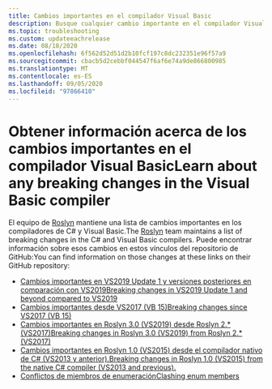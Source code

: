 ```yaml
---
title: Cambios importantes en el compilador Visual Basic
description: Busque cualquier cambio importante en el compilador Visual Basic que esté usando.
ms.topic: troubleshooting
ms.custom: updateeachrelease
ms.date: 08/18/2020
ms.openlocfilehash: 6f562d52d51d2b10fcf197c8dc232351e96f57a9
ms.sourcegitcommit: cbacb5d2cebbf044547f6af6e74a9de866800985
ms.translationtype: MT
ms.contentlocale: es-ES
ms.lasthandoff: 09/05/2020
ms.locfileid: "97866410"
---
```

# <a name="learn-about-any-breaking-changes-in-the-visual-basic-compiler"></a><span data-ttu-id="b6716-103">Obtener información acerca de los cambios importantes en el compilador Visual Basic</span><span class="sxs-lookup"><span data-stu-id="b6716-103">Learn about any breaking changes in the Visual Basic compiler</span></span>

<span data-ttu-id="b6716-104">El equipo de [Roslyn](https://github.com/dotnet/roslyn) mantiene una lista de cambios importantes en los compiladores de C# y Visual Basic.</span><span class="sxs-lookup"><span data-stu-id="b6716-104">The [Roslyn](https://github.com/dotnet/roslyn) team maintains a list of breaking changes in the C# and Visual Basic compilers.</span></span> <span data-ttu-id="b6716-105">Puede encontrar información sobre esos cambios en estos vínculos del repositorio de GitHub:</span><span class="sxs-lookup"><span data-stu-id="b6716-105">You can find information on those changes at these links on their GitHub repository:</span></span>

- [<span data-ttu-id="b6716-106">Cambios importantes en VS2019 Update 1 y versiones posteriores en comparación con VS2019</span><span class="sxs-lookup"><span data-stu-id="b6716-106">Breaking changes in VS2019 Update 1 and beyond compared to VS2019</span></span>](https://github.com/dotnet/roslyn/blob/master/docs/compilers/Visual%20Basic/Compiler%20Breaking%20Changes%20-%20post%20VS2019.md)
- [<span data-ttu-id="b6716-107">Cambios importantes desde VS2017 (VB 15)</span><span class="sxs-lookup"><span data-stu-id="b6716-107">Breaking changes since VS2017 (VB 15)</span></span>](https://github.com/dotnet/roslyn/blob/master/docs/compilers/Visual%20Basic/Compiler%20Breaking%20Changes%20-%20post%20VS2017.md)
- [<span data-ttu-id="b6716-108">Cambios importantes en Roslyn 3.0 (VS2019) desde Roslyn 2.\* (VS2017)</span><span class="sxs-lookup"><span data-stu-id="b6716-108">Breaking changes in Roslyn 3.0 (VS2019) from Roslyn 2.\* (VS2017)</span></span>](https://github.com/dotnet/roslyn/blob/master/docs/compilers/Visual%20Basic/Compiler%20Breaking%20Changes%20-%20VS2019.md)
- [<span data-ttu-id="b6716-109">Cambios importantes en Roslyn 1.0 (VS2015) desde el compilador nativo de C# (VS2013 y anterior).</span><span class="sxs-lookup"><span data-stu-id="b6716-109">Breaking changes in Roslyn 1.0 (VS2015) from the native C# compiler (VS2013 and previous).</span></span>](https://github.com/dotnet/roslyn/blob/master/docs/compilers/Visual%20Basic/Compiler%20Breaking%20Changes%20-%20VS2015.md)
- [<span data-ttu-id="b6716-110">Conflictos de miembros de enumeración</span><span class="sxs-lookup"><span data-stu-id="b6716-110">Clashing enum members</span></span>](https://github.com/dotnet/roslyn/blob/master/docs/compilers/Visual%20Basic/Clashing%20Enum%20Members.md)

